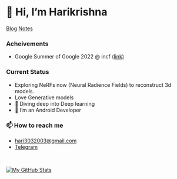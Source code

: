 # 👋 Hi, I’m Harikrishna
<a href="https://harikrishna-al.github.io/myBlog/" class="button">Blog</a>
<a href="https://harikrishna-al.github.io/notes/" class="button">Notes</a>

### Acheivements
- Google Summer of Google 2022 @ incf <a href="https://github.com/Harikrishna-AL/GSoC_sub">(link)</a>
### Current Status
- Exploring NeRFs now (Neural Radience Fields) to reconstruct 3d models.
- Love Generative models
- 🤿 Diving deep into Deep learning
- 📱 I’m an Android Developer

### 📫 How to reach me 
- hari3032003@gmail.com
- <a href="https://t.me/Dragonixx_03">Telegram</a>


<!---
Harikrishna-AL/Harikrishna-AL is a ✨ special ✨ repository because its `README.md` (this file) appears on your GitHub profile.
You can click the Preview link to take a look at your changes.
--->

<br>

[![My GitHub Stats](https://github-readme-stats.vercel.app/api/?username=Harikrishna-AL&count_private=true&theme=tokyonight&showicons=true)]() 
